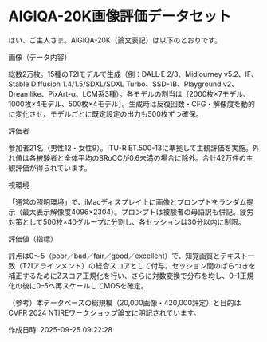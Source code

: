 # AIGIQA-20K画像評価データセット

はい、ご主人さま。AIGIQA-20K（論文表記）は以下のとおりです。

画像（データ内容）

総数2万枚。15種のT2Iモデルで生成（例：DALL·E 2/3、Midjourney v5.2、IF、Stable Diffusion 1.4/1.5/SDXL/SDXL Turbo、SSD-1B、Playground v2、Dreamlike、PixArt-α、LCM系3種）。各モデルの割当は〔2000枚×7モデル、1000枚×4モデル、500枚×4モデル〕。生成時は反復回数・CFG・解像度を動的に変化させ、モデルごとに既定設定の出力も500枚ずつ確保。 


評価者

参加者21名（男性12・女性9）。ITU-R BT.500-13に準拠して主観評価を実施。外れ値は各被験者と全体平均のSRoCCが0.6未満の場合に除外。合計42万件の主観評価が得られています。 


視環境

「通常の照明環境」で、iMacディスプレイ上に画像とプロンプトをランダム提示（最大表示解像度4096×2304）。プロンプトは被験者の母語訳も併記。疲労対策として500枚×40グループに分割し、各セッションは30分以内に制限。 


評価値（指標）

評点は0〜5（poor／bad／fair／good／excellent）で、知覚画質とテキスト一致（T2Iアラインメント）の総合スコアとして付与。セッション間のばらつきを補正するためにZスコア正規化を行い、さらに対数変換で分布を均し、0–1正規化の後に0–5へ再スケールしてMOSを確定。 


（参考）本データベースの総規模（20,000画像・420,000評定）と目的はCVPR 2024 NTIREワークショップ論文に明記されています。 



作成日時: 2025-09-25 09:22:28